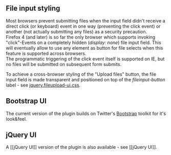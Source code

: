 ## File input styling
Most browsers prevent submitting files when the input field didn't receive a direct click (or keyboard) event in one way (preventing the click event) or another (not actually submitting any files) as a security precaution.  
Firefox 4 (and later) is so far the only browser which supports invoking "click"-Events on a completely hidden (*display: none*) file input field. This will eventually allow to use any element as button for file selects when this feature is supported across browsers.  
The programmatic triggering of the click event itself is supported on IE, but no files will be submitted on subsequent form submits.

To achieve a cross-browser styling of the "Upload files" button, the file input field is made transparent and positioned on top of the *fileinput-button* label - see [jquery.fileupload-ui.css](https://github.com/blueimp/jQuery-File-Upload/blob/master/jquery.fileupload-ui.css).

## Bootstrap UI
The current version of the plugin builds on Twitter's [Bootstrap](http://twitter.github.com/bootstrap/) toolkit for it's look&feel.

## jQuery UI
A [[jQuery UI]] version of the plugin is also available - see [[jQuery UI]].